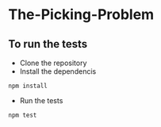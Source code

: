 ﻿# The-Picking-Problem
## To run the tests
* Clone the repository
* Install the dependencis
```
npm install
```
* Run the tests
```
npm test
```
